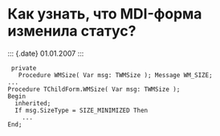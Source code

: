 Как узнать, что MDI-форма изменила статус?
==========================================

::: {.date}
01.01.2007
:::

     private
       Procedure WMSize( Var msg: TWMSize ); Message WM_SIZE;
    ...
    Procedure TChildForm.WMSize( Var msg: TWMSize );
    Begin
      inherited;
      If msg.SizeType = SIZE_MINIMIZED Then
        ...
    End;
